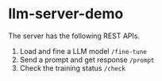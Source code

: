 # llm-server-demo

The server has the following REST APIs.
1. Load and fine a LLM model ```/fine-tune```
2. Send a prompt and get response ```/prompt```
3. Check the training status ```/check```
